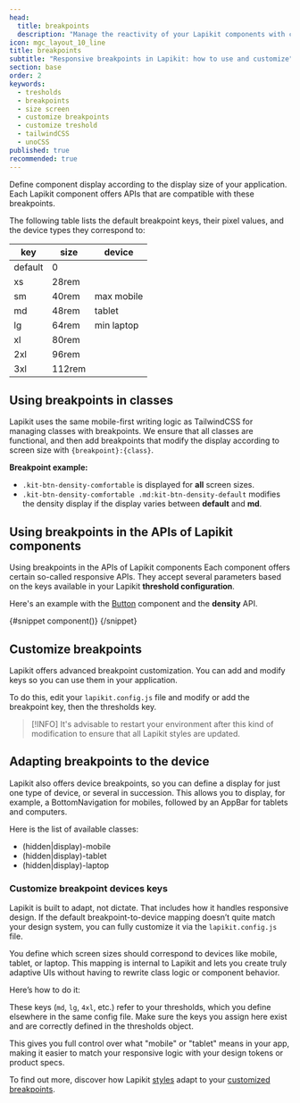 ```yaml
---
head:
  title: breakpoints
  description: "Manage the reactivity of your Lapikit components with customizable breakpoints. Easily adapt to all devices."
icon: mgc_layout_10_line
title: breakpoints
subtitle: "Responsive breakpoints in Lapikit: how to use and customize"
section: base
order: 2
keywords:
  - tresholds
  - breakpoints
  - size screen
  - customize breakpoints
  - customize treshold
  - tailwindCSS
  - unoCSS
published: true
recommended: true
---
```


<script>
    import { Sandbox, CommandLine } from '$lib/components/index.js';
    // codes
    import UpdateConfigBreakpoints from "$lib/components/docs/update-breakpoints.ts?raw";
    import UpdateConfigBreakpointsDevice from "$lib/components/docs/update-breakpoints-device.ts?raw";

    // components
    import ButtonDensity from "$lib/components/docs/button/button-density.svelte";
    import ButtonDensityCode from "$lib/components/docs/button/button-density.svelte?raw";

    // command line
    const commandInstall = [
        {pkg: "npm", command: ["npm i -D lapikit", "npx lapikit init"]},
        {pkg: "yarn", command: ["yarn add -D lapikit", "npx lapikit init"]},
    ];
    const commandInstallWithoutCLI = [
        {pkg: "npm", command: "npm i -D lapikit"},
        {pkg: "yarn", command: "yarn add -D lapikit"},
    ];
</script>

Define component display according to the display size of your application. Each Lapikit component offers APIs that are compatible with these breakpoints.

The following table lists the default breakpoint keys, their pixel values, and the device types they correspond to:

| key     | size   | device     |
| ------- | ------ | ---------- |
| default | 0      |            |
| xs      | 28rem  |            |
| sm      | 40rem  | max mobile |
| md      | 48rem  | tablet     |
| lg      | 64rem  | min laptop |
| xl      | 80rem  |            |
| 2xl     | 96rem  |            |
| 3xl     | 112rem |            |

## Using breakpoints in classes

Lapikit uses the same mobile-first writing logic as TailwindCSS for managing classes with breakpoints. We ensure that all classes are functional, and then add breakpoints that modify the display according to screen size with `{breakpoint}:{class}`.

**Breakpoint example:**

- `.kit-btn-density-comfortable` is displayed for **all** screen sizes.
- `.kit-btn-density-comfortable .md:kit-btn-density-default` modifies the density display if the display varies between **default** and **md**.

## Using breakpoints in the APIs of Lapikit components

Using breakpoints in the APIs of Lapikit components
Each component offers certain so-called responsive APIs. They accept several parameters based on the keys available in your Lapikit **threshold configuration**.

Here's an example with the [Button](/docs/componnents/button) component and the **density** API.

<Sandbox name="button-density-sandbox" code={ButtonDensityCode}>
	{#snippet component()}
		<ButtonDensity/>
	{/snippet}
</Sandbox>

## Customize breakpoints

Lapikit offers advanced breakpoint customization. You can add and modify keys so you can use them in your application.

To do this, edit your `lapikit.config.js` file and modify or add the breakpoint key, then the thresholds key.

<Sandbox name="update-config-breakpoints" code={UpdateConfigBreakpoints}/>

> [!INFO]
> It's advisable to restart your environment after this kind of modification to ensure that all Lapikit styles are updated.

## Adapting breakpoints to the device

Lapikit also offers device breakpoints, so you can define a display for just one type of device, or several in succession. This allows you to display, for example, a BottomNavigation for mobiles, followed by an AppBar for tablets and computers.

Here is the list of available classes:

- (hidden|display)-mobile
- (hidden|display)-tablet
- (hidden|display)-laptop

### Customize breakpoint devices keys

Lapikit is built to adapt, not dictate. That includes how it handles responsive design. If the default breakpoint-to-device mapping doesn’t quite match your design system, you can fully customize it via the `lapikit.config.js` file.

You define which screen sizes should correspond to devices like mobile, tablet, or laptop. This mapping is internal to Lapikit and lets you create truly adaptive UIs without having to rewrite class logic or component behavior.

Here’s how to do it:

<Sandbox name="update-config-breakpoints-device" code={UpdateConfigBreakpointsDevice}/>

These keys (`md`, `lg`, `4xl`, etc.) refer to your thresholds, which you define elsewhere in the same config file. Make sure the keys you assign here exist and are correctly defined in the thresholds object.

This gives you full control over what "mobile" or "tablet" means in your app, making it easier to match your responsive logic with your design tokens or product specs.

To find out more, discover how Lapikit [styles](/docs/customize) adapt to your [customized breakpoints](/docs/breakpoints).
